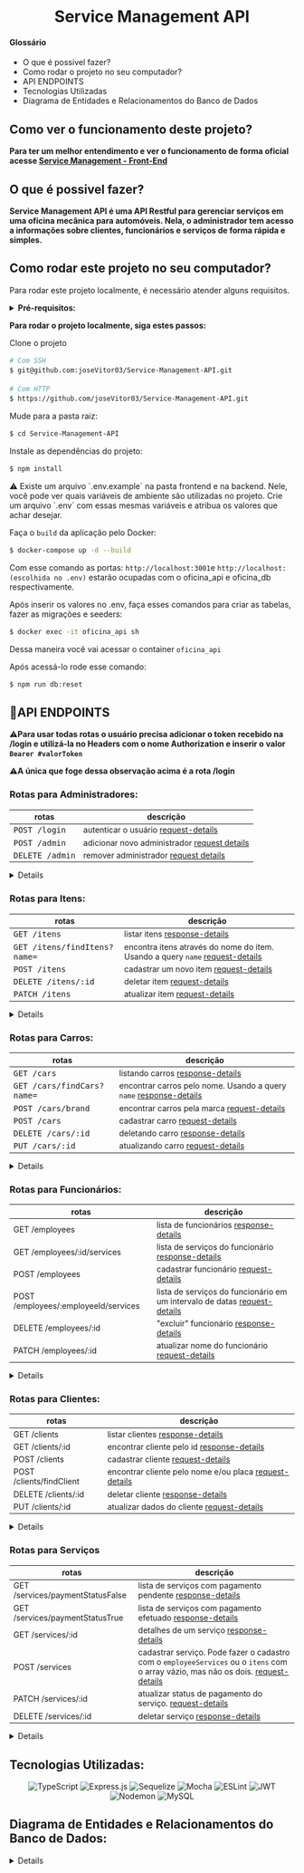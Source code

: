 <h1 align="center">Service Management API</h1>

<h4>Glossário</h4>

- O que é possivel fazer?
- Como rodar o projeto no seu computador?
- API ENDPOINTS
- Tecnologias Utilizadas
- Diagrama de Entidades e Relacionamentos do Banco de Dados

## Como ver o funcionamento deste projeto?

**Para ter um melhor entendimento e ver o funcionamento de forma oficial acesse [Service Management - Front-End](https://github.com/joseVitor03/Service-Management-Front-End)**


## O que é possivel fazer?

**Service Management API é uma API Restful para gerenciar serviços em uma oficina mecânica para automóveis. Nela, o administrador tem acesso a informações sobre clientes, funcionários e serviços de forma rápida e simples.**

## Como rodar este projeto no seu computador?

Para rodar este projeto localmente, é necessário atender alguns requisitos.

<details>
    <summary><b>Pré-requisitos:</b></summary>

- Ter no mínimo 10GB livres no seu sistema.
- Ter o Git instalado em seu terminal. **[link](https://github.com/git-guides/install-git)**
- Ter uma chave SSH atrelada à sua conta no GitHub. [**link**](https://docs.github.com/en/authentication/connecting-to-github-with-ssh)
- Ter o Docker instalado em sua máquina na versão mais recente. Para instalar o Docker, acesse este [**link**](https://www.docker.com/).

</details>


**Para rodar o projeto localmente, siga estes passos:**

Clone o projeto

```bash
# Com SSH
$ git@github.com:joseVitor03/Service-Management-API.git

# Com HTTP
$ https://github.com/joseVitor03/Service-Management-API.git
```

Mude para a pasta raiz:

```bash
$ cd Service-Management-API
```

Instale as dependências do projeto:
```bash
$ npm install
```

<aside>
⚠️ Existe um arquivo `.env.example` na pasta frontend e na backend. Nele, você pode ver quais variáveis de ambiente são utilizadas no projeto.
Crie um arquivo `.env` com essas mesmas variáveis e atribua os valores que achar desejar.

</aside>


Faça o `build` da aplicação pelo Docker:

```bash
$ docker-compose up -d --build
```
Com esse comando as portas:
`http://localhost:3001`e `http://localhost:(escolhida no .env)` estarão ocupadas com o oficina_api e oficina_db respectivamente.

Após inserir os valores no .env, faça esses comandos para criar as tabelas, fazer as migrações e seeders:
```bash
$ docker exec -it oficina_api sh
```
Dessa maneira você vai acessar o container `oficina_api` 

Após acessá-lo rode esse comando:
```bash
$ npm run db:reset
```

## 📍API ENDPOINTS
⚠️**Para usar todas rotas o usuário precisa adicionar o token recebido na /login e utilizá-la no Headers com o nome Authorization e inserir o valor `Bearer #valorToken`**

⚠️**A única que foge dessa observação acima é a rota /login**
### Rotas para Administradores:



| rotas              | descrição                                          
|----------------------|-----------------------------------------------------
| <kbd>POST /login</kbd>  | autenticar o usuário [request-details](#post-login-req)
| <kbd>POST /admin</kbd>     | adicionar novo administrador [request details](#post-admin-req)
| <kbd>DELETE /admin</kbd> | remover administrador [request details](#delete-admin)

<details>
    <sumary><h3>Solicitações e Respostas das rotas de admin</h3></sumary>

<h4 id="post-login-req">POST /login</h4>

##### REQUEST:
```json
{
  "email": "exaple@gmail.com",
  "password": "Ab12345678@"
}

```
##### RESPONSE:
```json
{
  "token": "eyJhbGciOiJIUzI1NiIsInR5cCI6IkpXVCJ9.eyJlbWFpbCI6Imp2NjgxMDMzQGdtYWlsLmNvbSIsInBhc3N3b3JkIjoiSnY5ODIyNzQ0OUAiLCJpYXQiOjE3MjQ5NzExNzMsImV4cCI6MTcyNTA1NzU3M30.hsmXyzDUl3Tot55VbpitHvbSAWBhO1yjXSUruIjKAtI"
}

```

<h4 id="post-admin-req">POST /admin</h4>

##### REQUEST:
```json
{
  "email": "example@gmail.com",
  "password": "Ab12345678@"
}

```
##### RESPONSE:
```json
{
  "id": 3,
  "email": "example@gmail.com",
  "password": "$2a$12$9bxR8BM/dia2.kDi57JRdex8EZtBOJYtQsN7KRLnpNwUZ0EmV2eJC"
}
```

<h4 id="delete-admin">DELETE /admin</h4>

##### REQUEST:
```json
{
  "email": "exaple@gmail.com",
}

```
##### RESPONSE:
```json
{
  "message": "Admin removido do sucesso"
}
```
</details>

### Rotas para Itens:
| rotas              | descrição                                          
|----------------------|-----------------------------------------------------
| <kbd>GET /itens</kbd> | listar itens [response-details](#get-list-itens)
| <kbd>GET /itens/findItens?name=</kbd>  | encontra itens através do nome do item. Usando a query `name` [request-details](#find-itens)
| <kbd>POST /itens</kbd> | cadastrar um novo item [request-details](#insert-item)
| <kbd>DELETE /itens/:id</kbd>  | deletar item [request-details](#delete-item)
| <kbd>PATCH /itens</kbd> | atualizar item [request-details](#update-item)
<details>
<sumary><h3>Solicitações e Respostas das rotas de itens</h3></sumary>

<h4 id="get-list-itens">GET /itens</h4>

##### RESPONSE:
```json
[{
    "id": 1,
    "name": "OLEO 15W40"
  },
  {
    "id": 2,
    "name": "OLEO 5W30"
  },
  {
    "id": 3,
    "name": "OLEO 0W20"
  },
  {
    "id": 4,
    "name": "OLEO DE CAMBIO"
  }]
```

<h4 id="find-itens">GET /itens/findItens?name=filtro</h4>

##### RESPONSE:
```json
[
  {
    "id": 16,
    "name": "FILTRO DE ÓLEO"
  },
  {
    "id": 17,
    "name": "FILTRO DE AR"
  },
  {
    "id": 48,
    "name": "FILTRO DE COMBUSTÍVEL"
  }
]
```

<h4 id="insert-item">POST /itens</h4>

#### REQUEST:
```json
{
  "name": "cabeçote"
}
```

#### RESPONSE:
```json
{
  "id": 38,
  "name": "CABEÇOTE"
}
```

<h4 id="delete-item">DELETE /itens</h4>

#### REQUEST:
```json
{
  "id": 38,
  "name": "CABEÇOTE"
}
```

#### RESPONSE:
```json
{
  "message": "Item excluído com sucesso."
}
```

<h4 id="update-item">PATCH /itens/2</h4>

#### REQUEST:
```json
{
  "name": "COXIM"
}
```

#### RESPONSE:
```json
{
  "id": 2,
  "name": "COXIM"
}
```
</details>

### Rotas para Carros:

| rotas       | descrição      
|-------------------|----------------------
| <kbd>GET /cars</kbd>  | listando carros [response-details](#list-cars)
| <kbd>GET /cars/findCars?name=</kbd>  | encontrar carros pelo nome. Usando a query `name` [response-details](#find-cars)
|<kbd>POST /cars/brand</kbd>  | encontrar carros pela marca [request-details](#find-cars-brand)
|<kbd>POST /cars</kbd>  | cadastrar carro [request-details](#insert-car)
|<kbd>DELETE /cars/:id</kbd>  | deletando carro [response-details](#delete-car)
|<kbd>PUT /cars/:id</kbd>  | atualizando carro [request-details](#update-car)

<details>
<sumary>Solicitações e Respostas das rotas de carros</sumary>

<h4 id="list-cars">GET /cars</h4>

#### RESPONSE:
```json
[
  {
    "id": 1,
    "name": "HONDA CIVIC",
    "year": 2020,
    "brand": "HONDA"
  },
  {
    "id": 2,
    "name": "PALIO",
    "year": 2015,
    "brand": "FIAT"
  },
  {
    "id": 3,
    "name": "VOLKSWAGEN GOL",
    "year": 2024,
    "brand": "VOLKSWAGEN"
  }]
```
<h4 id="find-cars">GET /cars/findCars?name=fi</h4>

#### RESPONSE:
```json
[{
    "id": 34,
    "name": "FORD FIESTA",
    "year": 2024,
    "brand": "FORD"
  },
  {
    "id": 64,
    "name": "HONDA FIT",
    "year": 2024,
    "brand": "HONDA"
  },
  {
    "id": 90,
    "name": "NISSAN PATHFINDER",
    "year": 2024,
    "brand": "NISSAN"
  }]
```
<h4 id="find-cars-brand">POST /cars/brand</h4>

#### REQUEST:
```json
{
  "brand": "HONDA"
}
```
#### RESPONSE:
```json
[
  {
    "id": 1,
    "name": "HONDA CIVIC",
    "year": 2020,
    "brand": "HONDA"
  },
  {
    "id": 63,
    "name": "HONDA CIVIC",
    "year": 2024,
    "brand": "HONDA"
  },
  {
    "id": 64,
    "name": "HONDA FIT",
    "year": 2024,
    "brand": "HONDA"
  }]
```

<h4 id="insert-car">POST /cars</h4>

#### REQUEST:
```json
{
  "name": "GOLF",
  "brand": "VOLKSWAGEN",
  "year": 2020
}
```

#### RESPONSE:
```json
{
  "id": 103,
  "name": "GOLF",
  "brand": "VOLKSWAGEN",
  "year": 2020
}
```

<h4 id="delete-car">DELETE /cars/2</h4>

#### RESPONSE:
```json
{
  "message": "carro excluído"
}
```

<h4 id="update-car">PUT /cars/2</h4>

#### REQUEST:
```json
{
  "name": "GOLF",
  "brand": "VOLKSWAGEN",
  "year": 2020
}
```

#### RESPONSE:
```json
{
  "id": 2,
  "name": "GOLF",
  "brand": "VOLKSWAGEN",
  "year": 2020
}
```

</details>


### Rotas para Funcionários:

| rotas    | descrição          
|----------------|-----------------
| GET /employees   | lista de funcionários [response-details](#list-employees)
| GET /employees/:id/services  | lista de serviços do funcionário [response-details](#list-services-by-employee)
| POST /employees  | cadastrar funcionário [request-details](#insert-employee)
| POST /employees/:employeeId/services  | lista de serviços do funcionário em um intervalo de datas [request-details](#list-services-by-employee-in-date-range)
| DELETE /employees/:id  | "excluir" funcionário [response-details](#delete-employee)
| PATCH /employees/:id   | atualizar nome do funcionário [request-details](#update-employee)

<details>
<sumary>Solicitações e Respostas das rotas de funcionários</sumary>

<h4 id="list-employees">GET /employees</h4>

#### RESPONSE:
```json
[
  {
    "id": 1,
    "name": "FABIO"
  },
  {
    "id": 2,
    "name": "LEANDRO"
  }
]
```

<h4 id="list-services-by-employee">GET /employees/1/services</h4>

#### RESPONSE:
```json
[
  {
    "labor": "500.00",
    "description": null,
    "service": {
      "id": 2,
      "totalService": "1750.00",
      "date": "2024-04-20",
      "paymentStatus": false,
      "principalEmployeeId": 1,
      "client": {
        "id": 2,
        "name": "Ciclano",
        "phone": "98765-4321",
        "carColor": "Vermelho",
        "plate": "XYZ-9A87",
        "car": {
          "id": 2,
          "name": "PALIO",
          "year": 2015,
          "brand": "FIAT"
        }
      }
    }
  }
]
```

<h4 id="insert-employee">POST /employees</h4>

#### REQUEST:
```json
{
  "name": "cleber"
}
```

#### RESPONSE:
```json
{
  "id": 3,
  "name": "CLEBER",
  "active": true
}
```

<h4 id="list-services-by-employee-in-date-range">POST /employees/1/services</h4>

#### REQUEST:
```json
{
  "dateInitial": "2024-01-10",
  "dateFinal": "2024-06-20"
}
```

#### RESPONSE
```json
[
  {
    "labor": "500.00",
    "description": "MÃO DE OBRA",
    "service": {
      "id": 2,
      "date": "2024-04-20",
      "client": {
        "id": 2,
        "name": "Ciclano",
        "carColor": "Vermelho",
        "plate": "XYZ-9A87",
        "car": {
          "id": 2,
          "name": "PALIO",
          "year": 2015,
          "brand": "FIAT"
        }
      }
    },
    "employee": {
      "id": 1,
      "name": "FABIO"
    }
  }
]
```

<h4 id="delete-employee">DELETE /employees/1</h4>

#### RESPONSE
```json
{
  "message": "funcionário excluído."
}
```

<h4 id="update-employee">PATCH /employees/2</h4>

#### REQUEST:
```json
{
  "name": "leandro"
}
```

#### RESPONSE:
```json
{
  "id": 2,
  "name": "Leandro"
}
```

</details>

### Rotas para Clientes:

|  rotas    | descrição           
|-------------|------------------
| GET /clients   | listar clientes [response-details](#list-clients)
| GET /clients/:id   | encontrar cliente pelo id [response-details](#get-client)
| POST /clients   | cadastrar cliente [request-details](#insert-client)
| POST /clients/findClient  | encontrar cliente pelo nome e/ou placa [request-details](#find-client-by-name-our-plate)
| DELETE /clients/:id  | deletar cliente [response-details](#delete-client)
| PUT /clients/:id  | atualizar dados do cliente [request-details](#update-client)

<details>
<sumary>Solicitações e Respostas das rotas de clientes</sumary>

<h4 id="list-clients">GET /clients</h4>

#### RESPONSE:
```json
[
  {
    "id": 1,
    "name": "Fulano",
    "phone": "12345-6789",
    "carColor": "Azul",
    "plate": "ABC-1B23",
    "car": {
      "id": 1,
      "name": "HONDA CIVIC",
      "year": 2020,
      "brand": "HONDA"
    }
  },
  {
    "id": 2,
    "name": "Ciclano",
    "phone": "98765-4321",
    "carColor": "Vermelho",
    "plate": "XYZ-9A87",
    "car": {
      "id": 2,
      "name": "PALIO",
      "year": 2015,
      "brand": "FIAT"
    }
  }
]
```
<h4 id="get-client">GET /clients/1</h4>

```json
{
  "id": 1,
  "name": "Fulano",
  "phone": "12345-6789",
  "carId": 1,
  "carColor": "Azul",
  "plate": "ABC-1B23",
  "car": {
    "id": 1,
    "name": "HONDA CIVIC",
    "year": 2020,
    "brand": "HONDA"
  }
}
```

<h4 id="insert-client">POST /clients</h4>

#### REQUEST:
```json
{
  "name": "Cleber",
  "carId": 4,
  "plate": "MCH3B23",
  "phone": "12 34567-8901",
  "carColor": "PRATA"
}
```

#### RESPONSE:
```json
{
  "id": 4,
  "name": "CLEBER",
  "phone": "12 34567-8901",
  "carColor": "PRATA",
  "plate": "MCH-3B23",
  "car": {
    "id": 4,
    "name": "VOLKSWAGEN VOYAGE",
    "year": 2024,
    "brand": "VOLKSWAGEN"
  }
}
```

<h4 id="find-client-by-name-our-plate">POST /clients/findClient</h4>

#### REQUEST:
```json
{
  "name": "",
  "plate": "X"
}
```
#### RESPONSE:
```json
[
  {
    "id": 2,
    "name": "Ciclano",
    "phone": "12 98765-4321",
    "carColor": "Vermelho",
    "plate": "XYZ-9A87",
    "car": {
      "id": 2,
      "name": "PALIO",
      "year": 2015,
      "brand": "FIAT"
    }
  }
]
```

<h4 id="delete-client">DELETE /clients/1</h4>

#### RESPONSE:
```json
{
  "message": "cliente excluído"
}
```

<h4 id="update-client">PUT /clients/2</h4>

#### REQUEST:
```json
{
  "name": "ana maria",
  "carId": 1,
  "plate": "MCH-1A23",
  "phone": "12 34568-9102",
  "carColor": "PRATA"
}
```

#### RESPONSE:
```json
{
  "id": 1,
  "name": "ana maria",
  "phone": "12 34568-9102",
  "plate": "MCH-1A23",
  "carId": 1,
  "carColor": "PRATA"
}
```

</details>

### Rotas para Serviços

|  rotas   | descrição       
|----------------|-----------------
| GET /services/paymentStatusFalse  | lista de serviços com pagamento pendente [response-details](#list-services-false)
| GET /services/paymentStatusTrue  | lista de serviços com pagamento efetuado [response-details](#list-services-true)
| GET /services/:id  | detalhes de um serviço [response-details](#find-service)
| POST /services   | cadastrar serviço. Pode fazer o cadastro com o `employeeServices` ou o `itens` com o array vázio, mas não os dois. [request-details](#insert-service)
| PATCH /services/:id  | atualizar status de pagamento do serviço. [request-details](#update-service)
| DELETE /services/:id  | deletar serviço [response-details](#delete-service)

<details>
<sumary>Solicitações e Respostas das rotas de serviços</sumary>

<h4 id="list-services-false">GET /services/paymentStatusFalse</h4>

#### RESPONSE
```json
[
  {
    "id": 2,
    "totalService": "1750.00",
    "date": "2024-04-20",
    "paymentStatus": false,
    "client": {
      "id": 2,
      "name": "Ciclano",
      "phone": "98765-4321",
      "carColor": "Vermelho",
      "plate": "XYZ-9A87",
      "car": {
        "id": 2,
        "name": "PALIO",
        "year": 2015,
        "brand": "FIAT"
      }
    },
    "principalEmployee": {
      "id": 1,
      "name": "FABIO",
      "active": true
    }
  }
]
```

<h4 id="list-services-true">GET /services/paymentStatusTrue</h4>

#### RESPONSE
```json
[
  {
    "id": 1,
    "totalService": "750.00",
    "date": "2024-05-19",
    "paymentStatus": true,
    "client": {
      "id": 1,
      "name": "Fulano",
      "phone": "12345-6789",
      "carColor": "Azul",
      "plate": "ABC-1B23",
      "car": {
        "id": 1,
        "name": "HONDA CIVIC",
        "year": 2020,
        "brand": "HONDA"
      }
    },
    "principalEmployee": {
      "id": 2,
      "name": "LEANDRO",
      "active": true
    }
  }
]
```
<h4 id="find-service">GET /services/1</h4>

#### RESPONSE:
```json
{
  "employees": [
    {
      "labor": "250.00",
      "description": "MÃO DE OBRA",
      "employee": {
        "id": 1,
        "name": "FABIO"
      }
    },
    {
      "labor": "250.00",
      "description": "ALINHAMENTO DE CABEÇOTE",
      "employee": {
        "id": 2,
        "name": "LEANDRO"
      }
    }
  ],
  "itens": [
    {
      "id": 1,
      "name": "OLEO 15W40",
      "qtdUnit": 2,
      "priceUnit": "125.00"
    }
  ],
  "basicServiceData": {
    "id": 1,
    "totalService": "750.00",
    "date": "2024-05-19",
    "paymentStatus": true,
    "client": {
      "id": 1,
      "name": "Fulano",
      "phone": "12345-6789",
      "carColor": "Azul",
      "plate": "ABC-1B23",
      "car": {
        "id": 1,
        "name": "HONDA CIVIC",
        "year": 2020,
        "brand": "HONDA"
      }
    },
    "principalEmployee": {
      "id": 2,
      "name": "LEANDRO"
    }
  }
}
```

<h4 id="insert-service">POST /services</h4>

#### REQUEST:
```json
{
  "clientId": 2,
  "totalService": 800,
  "date": "2024-03-19",
  "paymentStatus": false,
  "principalEmployeeId": 2,
  "itens": [
    {
      "qtdUnit": 2,
      "priceUnit": 100,
      "itemId": 2
    }],
  "employeeServices": []
}
```
#### RESPONSE:
```json
{
  "message": "serviço registrado."
}
```

<h4 id="update-service">PATCH /services/1</h4>

#### REQUEST:
```json
{
  "paymentStatus": true
}
```
#### RESPONSE:
```json
{
  "message": "status do serviço atualizado."
}
```

<h4 id="delete-service">DELETE /services/2</h4>

#### RESPONSE:
```json
{
  "message": "serviço deletado."
}
```

</details>

## Tecnologias Utilizadas:

<div align="center">

![TypeScript](https://img.shields.io/badge/typescript-%23007ACC.svg?style=for-the-badge&logo=typescript&logoColor=white)
![Express.js](https://img.shields.io/badge/express.js-%23404d59.svg?style=for-the-badge&logo=express&logoColor=%2361DAFB)
![Sequelize](https://img.shields.io/badge/Sequelize-52B0E7?style=for-the-badge&logo=Sequelize&logoColor=white)
![Mocha](https://img.shields.io/badge/-mocha-%238D6748?style=for-the-badge&logo=mocha&logoColor=white)
![ESLint](https://img.shields.io/badge/ESLint-4B3263?style=for-the-badge&logo=eslint&logoColor=white)
![JWT](https://img.shields.io/badge/JWT-black?style=for-the-badge&logo=JSON%20web%20tokens)
![Nodemon](https://img.shields.io/badge/NODEMON-%23323330.svg?style=for-the-badge&logo=nodemon&logoColor=%BBDEAD)
![MySQL](https://img.shields.io/badge/mysql-4479A1.svg?style=for-the-badge&logo=mysql&logoColor=white)

</div>

## Diagrama de Entidades e Relacionamentos do Banco de Dados:

<details>
<img src="./images/Captura de tela de 2024-09-03 17-31-29.png">
</details>
